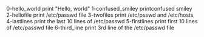 0-hello_world print "Hello, world" 
1-confused_smiley printconfused smiley
2-hellofile print /etc/passwd file
3-twofiles print /etc/psswd and /etc/hosts
 4-lastlines print the last 10 lines of /etc/passwd
5-firstlines print first 10 lines of /etc/passwd file
 6-third_line print 3rd line of the /etc/passwd file

